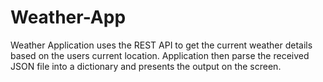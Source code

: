 # Weather-App
Weather Application uses the REST API to get the current weather details based on the users current location. Application then parse the received JSON file into a dictionary and presents the output on the screen.
